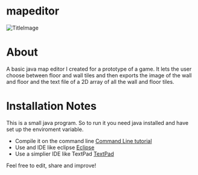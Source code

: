 # mapeditor

![TitleImage](http://puu.sh/a9G9h/04eaeee737.jpg)

# About 

A basic java map editor I created for a prototype of a game. It lets the user choose between floor and wall tiles and then exports the image of the wall and floor and the text file of a 2D array of all the wall and floor tiles.

# Installation Notes

This is a small java program. So to run it you need java installed
and have set up the enviroment variable.

* Compile it on the command line [Command Line tutorial](http://www.instructables.com/id/Programing-with-Java-using-Command-Prompt/)
* Use and IDE like eclipse [Eclipse](https://eclipse.org/)
* Use a simplier IDE like TextPad [TextPad](https://www.textpad.com/)

Feel free to edit, share and improve!
